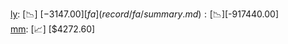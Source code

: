 [ly](record/ly/summary.md): [📉] [$-3147.00]  
[fa](record/fa/summary.md): [📉] [$-917440.00]  
[mm](record/mm/summary.md): [📈] [$4272.60]  
